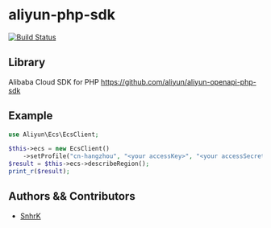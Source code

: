 # aliyun-php-sdk
[![Build Status](https://travis-ci.org/SnhrK/aliyun-php-sdk.svg?branch=master)](https://travis-ci.org/SnhrK/aliyun-php-sdk)

## Library
Alibaba Cloud SDK for PHP https://github.com/aliyun/aliyun-openapi-php-sdk

## Example

```php
use Aliyun\Ecs\EcsClient;

$this->ecs = new EcsClient()
    ->setProfile("cn-hangzhou", "<your accessKey>", "<your accessSecret>")->build();
$result = $this->ecs->describeRegion();
print_r($result);
```

## Authors && Contributors

- [SnhrK](https://github.com/SnhrK)

